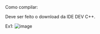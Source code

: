 
Como compilar:

Deve ser feito o download da IDE DEV C++.

Ex1: ![image](https://user-images.githubusercontent.com/101070455/186561155-56b26fee-9265-4259-afdc-7badf3c2c0a9.png)
